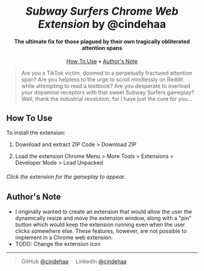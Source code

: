 <h1 align="center">
  <br>
  <i>Subway Surfers Chrome Web Extension</i> by @cindehaa
  <br>
</h1>

<h4 align="center">The ultimate fix for those plagued by their own tragically obliterated attention spans</h4>

<p align="center">
  <a href="#how-to-use">How To Use</a> • 
  <a href="#authors-note">Author's Note</a> 
</p>

> Are you a TikTok victim, doomed to a perpetually fractured attention span? Are you helpless to the urge to scroll mindlessly on Reddit while attempting to read a textbook? Are you desperate to overload your dopamine receptors with that sweet Subway Surfers gameplay? Well, thank the industrial revolution, for I have just the cure for you...

## How To Use

To install the extension:
1. Download and extract ZIP
Code > Download ZIP

2. Load the extension
Chrome Menu > More Tools > Extensions > Developer Mode > Load Unpacked 

###### Click the extension for the gameplay to appear.

## Author's Note

<ul>
  <li>I originally wanted to create an extension that would allow the user the dynamically resize and move the extension window, along with a "pin" button which would keep the extension running even when the user clicks somewhere else. These features, however, are not possible to implement in a Chrome web extension.</li>
  <li>TODO: Change the extension icon
</ul>

---

> GitHub [@cindehaa](https://github.com/cindehaa) &nbsp;&middot;&nbsp;
> LinkedIn [@cindehaa](https://www.linkedin.com/in/cindehaa/)

